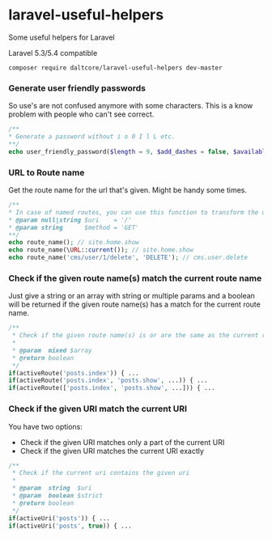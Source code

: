 # laravel-useful-helpers
Some useful helpers for Laravel

Laravel 5.3/5.4 compatible

```
composer require daltcore/laravel-useful-helpers dev-master
```

### Generate user friendly passwords
So use's are not confused anymore with some characters. This is a know problem
with people who can't see correct.
```php
/**
* Generate a password without i o 0 I l L etc.
**/
echo user_friendly_password($length = 9, $add_dashes = false, $available_sets = 'lud');
```

### URL to Route name
Get the route name for the url that's given. Might be handy some times.
```php
/**
* In case of named routes, you can use this function to transform the uri '/' to web.home.index
* @param null|string $uri    = '/'
* @param string      $method = 'GET'
**/
echo route_name(); // site.home.show
echo route_name(\URL::current()); // site.home.show
echo route_name('cms/user/1/delete', 'DELETE'); // cms.user.delete
```

### Check if the given route name(s) match the current route name
Just give a string or an array with string or multiple params and a boolean will be returned if the given route name(s) has a match for the current route name.
```php
/**
 * Check if the given route name(s) is or are the same as the current route
 *
 * @param  mixed $array
 * @return boolean
 */
if(activeRoute('posts.index')) { ...
if(activeRoute('posts.index', 'posts.show', ...)) { ...
if(activeRoute(['posts.index', 'posts.show', ...])) { ...
```

### Check if the given URI match the current URI
You have two options:
- Check if the given URI matches only a part of the current URI
- Check if the given URI matches the current URI exactly
```php
/**
 * Check if the current uri contains the given uri
 *
 * @param  string  $uri
 * @param  boolean $strict
 * @return boolean
 */
if(activeUri('posts')) { ...
if(activeUri('posts', true)) { ...
```
